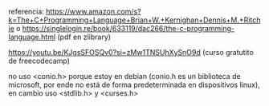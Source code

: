 referencia:
https://www.amazon.com/s?k=The+C+Programming+Language+Brian+W.+Kernighan+Dennis+M.+Ritchie
o https://singlelogin.re/book/633119/dac266/the-c-programming-language.html (pdf en zlibrary)

https://youtu.be/KJgsSFOSQv0?si=zMw1TNSUhXySnO9d (curso gratutito de freecodecamp)

no uso <conio.h> porque estoy en debian (conio.h es un biblioteca de microsoft, por ende no está de forma predeterminada en dispositivos linux), en cambio uso <stdlib.h> y <curses.h> 
